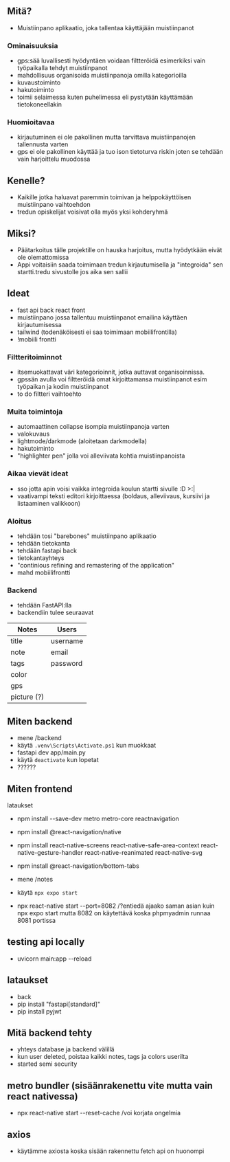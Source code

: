 ## Mitä?
- Muistiinpano aplikaatio, joka tallentaa käyttäjään muistiinpanot

### Ominaisuuksia
- gps:sää luvallisesti hyödyntäen voidaan filtteröidä esimerkiksi vain työpaikalla tehdyt muistiinpanot
- mahdollisuus organisoida muistiinpanoja omilla kategorioilla
- kuvaustoiminto
- hakutoiminto
- toimii selaimessa kuten puhelimessa eli pystytään käyttämään tietokoneellakin

### Huomioitavaa
- kirjautuminen ei ole pakollinen mutta tarvittava muistiinpanojen tallennusta varten
- gps ei ole pakollinen käyttää ja tuo ison tietoturva riskin joten se tehdään vain harjoittelu muodossa

## Kenelle?
- Kaikille jotka haluavat paremmin toimivan ja helppokäyttöisen muistiinpano vaihtoehdon
- tredun opiskelijat voisivat olla myös yksi kohderyhmä

## Miksi?
- Päätarkoitus tälle projektille on hauska harjoitus, mutta hyödytkään eivät ole olemattomissa
- Appi voitaisiin saada toimimaan tredun kirjautumisella ja "integroida" sen startti.tredu sivustolle jos aika sen sallii


## Ideat
- fast api back react front
- muistiinpano jossa tallentuu muistiinpanot emailina käyttäen kirjautumisessa
- tailwind (todenäköisesti ei saa toimimaan mobiilifrontilla)
- !mobiili frontti

### Filtteritoiminnot
- itsemuokattavat väri kategorioinnit, jotka auttavat organisoinnissa.
- gpssän avulla voi filtteröidä omat kirjoittamansa muistiinpanot esim työpaikan ja kodin muistiinpanot
- to do filtteri vaihtoehto

### Muita toimintoja
- automaattinen collapse isompia muistiinpanoja varten
- valokuvaus
- lightmode/darkmode (aloitetaan darkmodella)
- hakutoiminto
- "highlighter pen" jolla voi alleviivata kohtia muistiinpanoista

### Aikaa vievät ideat
- sso jotta apin voisi vaikka integroida koulun startti sivulle :D  >:|
- vaativampi teksti editori kirjoittaessa (boldaus, alleviivaus, kursiivi ja listaaminen valikkoon)

### Aloitus
- tehdään tosi "barebones" muistiinpano aplikaatio
- tehdään tietokanta
- tehdään fastapi back 
- tietokantayhteys
- "continious refining and remastering of the application"
- mahd mobiilifrontti

### Backend
- tehdään FastAPI:lla
- backendiin tulee seuraavat

| Notes | Users |
| ----------- | ----------- |
| title | username |
| note | email |
| tags | password |
| color |
| gps |
| picture (?) |

## Miten backend
- mene /backend
- käytä `.venv\Scripts\Activate.ps1` kun muokkaat
- fastapi dev app/main.py
- käytä `deactivate` kun lopetat
- ??????

## Miten frontend
lataukset
- npm install --save-dev metro metro-core
    reactnavigation
- npm install @react-navigation/native
- npm install react-native-screens react-native-safe-area-context react-native-gesture-handler react-native-reanimated react-native-svg
- npm install @react-navigation/bottom-tabs

- mene /notes 
- käytä `npx expo start`
- npx react-native start --port=8082 /?entiedä ajaako saman asian kuin npx expo start mutta 8082 on käytettävä koska phpmyadmin runnaa 8081 portissa

## testing api locally
- uvicorn main:app --reload

## lataukset
- back
- pip install "fastapi[standard]"
- pip install pyjwt


## Mitä backend tehty
- yhteys database ja backend välillä
- kun user deleted, poistaa kaikki notes, tags ja colors userilta
- started semi security

## metro bundler (sisäänrakenettu vite mutta vain react nativessa) 
- npx react-native start --reset-cache /voi korjata ongelmia

## axios
- käytämme axiosta koska sisään rakennettu fetch api on huonompi
